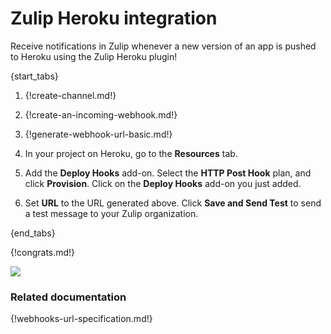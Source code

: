 # Zulip Heroku integration

Receive notifications in Zulip whenever a new version of an app
is pushed to Heroku using the Zulip Heroku plugin!

{start_tabs}

1. {!create-channel.md!}

1. {!create-an-incoming-webhook.md!}

1. {!generate-webhook-url-basic.md!}

1. In your project on Heroku, go to the **Resources** tab.

1. Add the **Deploy Hooks** add-on. Select the **HTTP Post Hook** plan,
   and click **Provision**. Click on the **Deploy Hooks** add-on you
   just added.

1. Set **URL** to the URL generated above. Click **Save and Send Test**
   to send a test message to your Zulip organization.

{end_tabs}

{!congrats.md!}

![](/static/images/integrations/heroku/001.png)

### Related documentation

{!webhooks-url-specification.md!}
